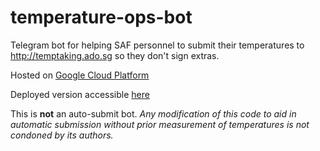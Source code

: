# temperature-ops-bot

Telegram bot for helping SAF personnel to submit their temperatures to http://temptaking.ado.sg so they don't sign extras.

Hosted on [Google Cloud Platform](https://cloud.google.com/appengine)

Deployed version accessible [here](http://t.me/temperature_ops_bot)


This is **not** an auto-submit bot. *Any modification of this code to aid in automatic submission without prior measurement of temperatures is not condoned by its authors.*
